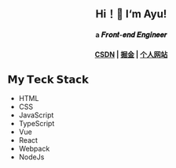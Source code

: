 ## <div align="center">Hi！👋 I‘m Ayu!</div>

#### <div align="center">a 𝑭𝒓𝒐𝒏𝒕-𝒆𝒏𝒅 𝑬𝒏𝒈𝒊𝒏𝒆𝒆𝒓</div>

#### <div align="center"><span>[CSDN](https://blog.csdn.net/weixin_47082552?spm=1010.2135.3001.5343)</span> | <span>[掘金](https://juejin.cn/user/567821036164957/posts)</span> | <span>[个人网站](http://ayu1019.com.cn)</span></div>

## 𝗠𝘆 𝗧𝗲𝗰𝗸 𝗦𝘁𝗮𝗰𝗸
- HTML
- CSS
- JavaScript
- TypeScript
- Vue
- React
- Webpack
- NodeJs

<!--
**Ayu-1019/Ayu-1019** is a ✨ _special_ ✨ repository because its `README.md` (this file) appears on your GitHub profile.

Here are some ideas to get you started:

- 🔭 I’m currently working on ...
- 🌱 I’m currently learning ...
- 👯 I’m looking to collaborate on ...
- 🤔 I’m looking for help with ...
- 💬 Ask me about ...
- 📫 How to reach me: ...
- 😄 Pronouns: ...
- ⚡ Fun fact: ...
-->
